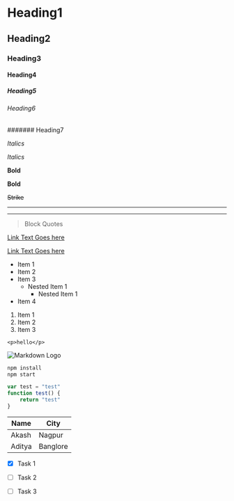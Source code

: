 # Heading1

## Heading2

### Heading3

#### Heading4

##### Heading5

###### Heading6

####### Heading7

<!-- Italics -->
*Italics*

_Italics_

**Bold**

__Bold__

~~Strike~~

<!-- Horizontal Line -->

---

___

> Block Quotes

<!-- Links -->
[Link Text Goes here](https://www.google.com)

[Link Text Goes here](https://www.google.com "Google")

<!-- Unordered List -->
* Item 1
* Item 2
* Item 3
  * Nested Item 1
    * Nested Item 1
* Item 4

<!-- Ordered List -->
1. Item 1
1. Item 2
1. Item 3

<!-- Inline Code Block -->
`<p>hello</p>`

<!-- Images -->
![Markdown Logo](https://mir-s3-cdn-cf.behance.net/project_modules/max_1200/c430f048183887.5890f231738d8.png)

<!-- Github Markdown -->

<!-- Code Blocks -->
```bash
npm install
npm start
```

```javascript
var test = "test"
function test() {
    return "test"
}
```

<!-- Tables -->
|Name|City|
|-|-|
|Akash|Nagpur|
|Aditya|Banglore|


<!-- TaskList -->
* [x] Task 1
* [ ] Task 2
* [ ] Task 3


<!-- Can convert to HTML -->

<!-- Reference : https://www.youtube.com/watch?v=HUBNt18RFbo -->